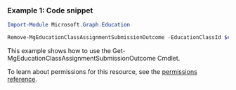 ### Example 1: Code snippet

```powershellImport-Module Microsoft.Graph.Education

Remove-MgEducationClassAssignmentSubmissionOutcome -EducationClassId $educationClassId -EducationAssignmentId $educationAssignmentId -EducationSubmissionId $educationSubmissionId -EducationOutcomeId $educationOutcomeId
```
This example shows how to use the Get-MgEducationClassAssignmentSubmissionOutcome Cmdlet.
To learn about permissions for this resource, see the [permissions reference](/graph/permissions-reference).

